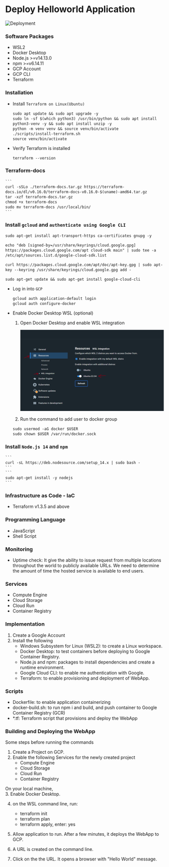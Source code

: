 # Deploy Helloworld Application
![Deployment](https://github.com/devops-terraform-gcp/helloworld/actions/workflows/main.yml/badge.svg)

### Software Packages
- WSL2
- Docker Desktop
- Node.js >=v14.13.0 
- npm >=v6.14.11
- GCP Account
- GCP CLI
- Terraform

### Installation
-  Install `Terraform on Linux(Ubuntu)`
	```
	sudo apt update && sudo apt upgrade -y
	sudo ln -sf $(which python3) /usr/bin/python && sudo apt install python3-venv -y && sudo apt install unzip -y
	python -m venv venv && source venv/bin/activate
	./scripts/install-terraform.sh 
	source venv/bin/activate
	```

- Verify Terraform is installed
	```
	terraform --version
	```
	
### Terraform-docs
	```
	curl -sSLo ./terraform-docs.tar.gz https://terraform-docs.io/dl/v0.16.0/terraform-docs-v0.16.0-$(uname)-amd64.tar.gz
	tar -xzf terraform-docs.tar.gz
	chmod +x terraform-docs
	sudo mv terraform-docs /usr/local/bin/
	```

### Install `gcloud` and `authenticate using Google CLI`
```
sudo apt-get install apt-transport-https ca-certificates gnupg -y
```
```
echo "deb [signed-by=/usr/share/keyrings/cloud.google.gpg] https://packages.cloud.google.com/apt cloud-sdk main" | sudo tee -a /etc/apt/sources.list.d/google-cloud-sdk.list
```
```
curl https://packages.cloud.google.com/apt/doc/apt-key.gpg | sudo apt-key --keyring /usr/share/keyrings/cloud.google.gpg add -
```
```
sudo apt-get update && sudo apt-get install google-cloud-cli
```

- Log in into `GCP`
	```
	gcloud auth application-default login
	gcloud auth configure-docker
	```
- Enable Docker Desktop WSL (optional)
	1. Open Docker Desktop and enable WSL integration

		![docker wsl integration](./docs/docker-wsl2.png)

	2. Run the command to add user to docker group
	```
	sudo usermod -aG docker $USER
	sudo chown $USER /var/run/docker.sock
	```


### Install `Node.js 14` and `npm`
	```
	curl -sL https://deb.nodesource.com/setup_14.x | sudo bash -
	```
	```
	sudo apt-get install -y nodejs
	```
### Infrastructure as Code - IaC
- Terraform v1.3.5 and above

### Programming Language
- JavaScript
- Shell Script


### Monitoring
- Uptime check: It give the ability to issue request from multiple locations throughout the world to publicly available URLs. We need to determine the amount of time the hosted service is available to end users.

### Services
- Compute Engine
- Cloud Storage
- Cloud Run
- Container Registry


### Implementation
1. Create a Google Account
2. Install the following
	- Windows Subsystem for Linux (WSL2): to create a Linux workspace.
	- Docker Desktop: to test containers before deploying to Google Container Registry.
	- Node.js and npm: packages to install dependencies and create a runtime environment.
	- Google Cloud CLI: to enable me authentication with Google.
	- Terraform: to enable provisioning and deployment of WebApp.

### Scripts 
- Dockerfile: to enable application containerizing 
- docker-build.sh: to run npm i and build, and push container to Google Container Registry (GCR)
- *.tf: Terraform script that provisions and deploy the WebApp

### Building and Deploying the WebApp

Some steps before running the commands
1. Create a Project on GCP.
2. Enable the following Services for the newly created project
	- Compute Engine
	- Cloud Storage
	- Cloud Run
	- Container Registry

On your local machine, <br />
3.	Enable Docker Desktop. <br />

4. on the WSL command line, run:
	-	terraform init
	- 	terraform plan
	-	terraform apply, enter: yes

5. Allow application to run. After a few minutes, it deploys the WebApp to GCP.
6. A URL is created on the command line.
7. Click on the the URL. It opens a browser with "Hello World" message.
